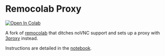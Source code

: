 # Remocolab Proxy
[![Open In Colab](https://colab.research.google.com/assets/colab-badge.svg)](https://colab.research.google.com/github/LoveEevee/remocolab/blob/master/remocolab.ipynb)

A fork of [remocolab](https://github.com/bui/remocolab) that ditches noVNC support and sets up a proxy with [3proxy](https://github.com/z3APA3A/3proxy) instead.

Instructions are detailed in the [notebook](https://colab.research.google.com/github/LoveEevee/remocolab/blob/master/remocolab.ipynb).
